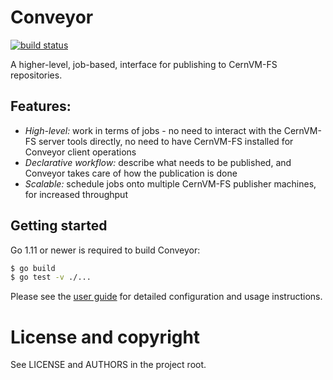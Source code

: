 # Conveyor

[![build status](https://travis-ci.org/cvmfs/conveyor.svg?branch=master)](https://travis-ci.org/cvmfs/conveyor)

A higher-level, job-based, interface for publishing to CernVM-FS repositories.

## Features:

* *High-level:* work in terms of jobs - no need to interact with the CernVM-FS server tools directly, no need to have CernVM-FS installed for Conveyor client operations
* *Declarative workflow:* describe what needs to be published, and Conveyor takes care of how the publication is done
* *Scalable:* schedule jobs onto multiple CernVM-FS publisher machines, for increased throughput

## Getting started

Go 1.11 or newer is required to build Conveyor:

```bash
$ go build
$ go test -v ./...
```

Please see the [user guide](https://github.com/cvmfs/conveyor/blob/master/doc/user_guide.md) for detailed configuration and usage instructions.

# License and copyright

See LICENSE and AUTHORS in the project root.
